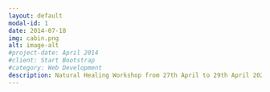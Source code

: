 ```yaml
---
layout: default
modal-id: 1
date: 2014-07-18
img: cabin.png
alt: image-alt
#project-date: April 2014
#client: Start Bootstrap
#category: Web Development
description: Natural Healing Workshop from 27th April to 29th April 2024
---
```

